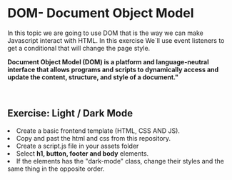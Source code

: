 # DOM- Document Object Model
In this topic we are going to use DOM that is the way we can make Javascript interact with HTML.
In this exercise We´ll use event listeners to get a conditional that will change the page style.

<strong>Document Object Model (DOM) is a platform and language-neutral interface that allows programs and scripts to dynamically access and update the content, structure, and style of a document."</strong> 

<br>

<h2>Exercise: Light / Dark Mode </h2>
<li>Create a basic frontend template (HTML, CSS AND JS).</li>
<li>Copy and past the html and css from this repository.</li>
<li>Create a script.js file in your assets folder</li>
<li>Select <strong>h1, button, footer and body</strong> elements.</li>
<li>If the elements has the "dark-mode" class, change their styles and the same thing in the opposite order.</li>
